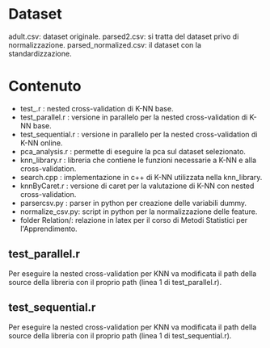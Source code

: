 # Dataset
adult.csv: dataset originale.
parsed2.csv: si tratta del dataset privo di normalizzazione.
parsed_normalized.csv: il dataset con la standardizzazione.

# Contenuto
- test_.r : nested cross-validation di K-NN base.
- test_parallel.r : versione in parallelo per la nested cross-validation di K-NN base.
- test_sequential.r : versione in parallelo per la nested cross-validation di K-NN online.
- pca_analysis.r : permette di eseguire la pca sul dataset selezionato.
- knn_library.r : libreria che contiene le funzioni necessarie a K-NN e alla cross-validation.
- search.cpp : implementazione in c++ di K-NN utilizzata nella knn_library.
- knnByCaret.r : versione di caret per la valutazione di K-NN con nested cross-validation.
- parsercsv.py : parser in python per creazione delle variabili dummy.
- normalize_csv.py: script in python per la normalizzazione delle feature.
- folder Relation/: relazione in latex per il corso di Metodi Statistici per l'Apprendimento.

## test_parallel.r
Per eseguire la nested cross-validation per KNN va modificata il path della source della libreria con il proprio path (linea 1 di test_parallel.r).

## test_sequential.r
Per eseguire la nested cross-validation per KNN va modificata il path della source della libreria con il proprio path (linea 1 di test_sequential.r).

